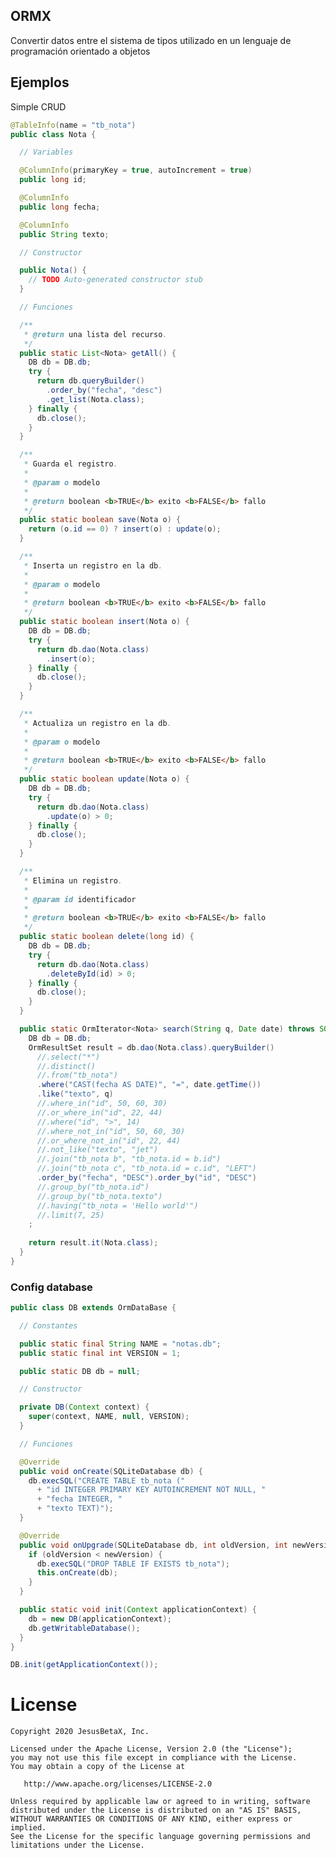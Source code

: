 ## ORMX

Convertir datos entre el sistema de tipos utilizado en un lenguaje de programación orientado a objetos

## Ejemplos

Simple CRUD

```java
@TableInfo(name = "tb_nota")
public class Nota {

  // Variables

  @ColumnInfo(primaryKey = true, autoIncrement = true)
  public long id;

  @ColumnInfo
  public long fecha;

  @ColumnInfo
  public String texto;

  // Constructor

  public Nota() {
    // TODO Auto-generated constructor stub
  }

  // Funciones 

  /**
   * @return una lista del recurso.
   */
  public static List<Nota> getAll() {
    DB db = DB.db;
    try {
      return db.queryBuilder()
        .order_by("fecha", "desc")
        .get_list(Nota.class);
    } finally {
      db.close();
    }
  }

  /**
   * Guarda el registro.
   * 
   * @param o modelo
   * 
   * @return boolean <b>TRUE</b> exito <b>FALSE</b> fallo
   */
  public static boolean save(Nota o) {
    return (o.id == 0) ? insert(o) : update(o);
  }

  /**
   * Inserta un registro en la db.
   * 
   * @param o modelo
   * 
   * @return boolean <b>TRUE</b> exito <b>FALSE</b> fallo
   */
  public static boolean insert(Nota o) {
    DB db = DB.db;
    try {
      return db.dao(Nota.class)
        .insert(o);
    } finally {
      db.close();
    }
  }

  /**
   * Actualiza un registro en la db.
   * 
   * @param o modelo
   * 
   * @return boolean <b>TRUE</b> exito <b>FALSE</b> fallo
   */
  public static boolean update(Nota o) {
    DB db = DB.db;
    try {
      return db.dao(Nota.class)
        .update(o) > 0;
    } finally {
      db.close();
    }
  }

  /**
   * Elimina un registro.
   * 
   * @param id identificador
   *
   * @return boolean <b>TRUE</b> exito <b>FALSE</b> fallo
   */
  public static boolean delete(long id) {
    DB db = DB.db;
    try {
      return db.dao(Nota.class)
        .deleteById(id) > 0;
    } finally {
      db.close();
    }
  }

  public static OrmIterator<Nota> search(String q, Date date) throws SQLException {
    DB db = DB.db;
    OrmResultSet result = db.dao(Nota.class).queryBuilder()
      //.select("*")
      //.distinct()
      //.from("tb_nota")
      .where("CAST(fecha AS DATE)", "=", date.getTime())
      .like("texto", q)
      //.where_in("id", 50, 60, 30)
      //.or_where_in("id", 22, 44)
      //.where("id", ">", 14)
      //.where_not_in("id", 50, 60, 30)
      //.or_where_not_in("id", 22, 44)
      //.not_like("texto", "jet")
      //.join("tb_nota b", "tb_nota.id = b.id")
      //.join("tb_nota c", "tb_nota.id = c.id", "LEFT")
      .order_by("fecha", "DESC").order_by("id", "DESC")
      //.group_by("tb_nota.id")
      //.group_by("tb_nota.texto")
      //.having("tb_nota = 'Hello world'")
      //.limit(7, 25)
    ;
    
    return result.it(Nota.class);
  }
}

```

### Config database

```java
public class DB extends OrmDataBase {

  // Constantes

  public static final String NAME = "notas.db";
  public static final int VERSION = 1;

  public static DB db = null;

  // Constructor

  private DB(Context context) {
    super(context, NAME, null, VERSION);
  }

  // Funciones

  @Override
  public void onCreate(SQLiteDatabase db) {
    db.execSQL("CREATE TABLE tb_nota ("
      + "id INTEGER PRIMARY KEY AUTOINCREMENT NOT NULL, "
      + "fecha INTEGER, "
      + "texto TEXT)");
  }

  @Override
  public void onUpgrade(SQLiteDatabase db, int oldVersion, int newVersion) {
    if (oldVersion < newVersion) {
      db.execSQL("DROP TABLE IF EXISTS tb_nota");
      this.onCreate(db);
    }
  }

  public static void init(Context applicationContext) {
    db = new DB(applicationContext);
    db.getWritableDatabase();
  }
}
```

```java
DB.init(getApplicationContext());
```

License
=======

    Copyright 2020 JesusBetaX, Inc.

    Licensed under the Apache License, Version 2.0 (the "License");
    you may not use this file except in compliance with the License.
    You may obtain a copy of the License at

       http://www.apache.org/licenses/LICENSE-2.0

    Unless required by applicable law or agreed to in writing, software
    distributed under the License is distributed on an "AS IS" BASIS,
    WITHOUT WARRANTIES OR CONDITIONS OF ANY KIND, either express or implied.
    See the License for the specific language governing permissions and
    limitations under the License.
